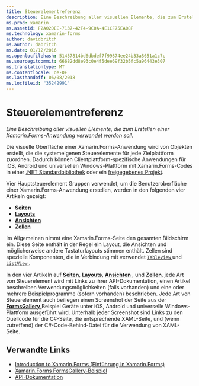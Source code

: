 ```yaml
---
title: Steuerelementreferenz
description: Eine Beschreibung aller visuellen Elemente, die zum Erstellen einer Xamarin.Forms-Anwendung verwendet werden soll. Dieser Artikel führt die Gruppen, die die Benutzeroberfläche einer Anwendung Xamarin.Forms bilden.
ms.prod: xamarin
ms.assetid: F2A02DEE-7137-42F4-9C0A-4E1CF75EA08F
ms.technology: xamarin-forms
author: davidbritch
ms.author: dabritch
ms.date: 01/12/2016
ms.openlocfilehash: 51457814bd6dbdef7f99874ee24b33a8651a1c7c
ms.sourcegitcommit: 66682dd8e93c0e4f5dee69f32b5fc5a96443e307
ms.translationtype: MT
ms.contentlocale: de-DE
ms.lasthandoff: 06/08/2018
ms.locfileid: "35242991"
---
```

# <a name="controls-reference"></a>Steuerelementreferenz

_Eine Beschreibung aller visuellen Elemente, die zum Erstellen einer Xamarin.Forms-Anwendung verwendet werden soll._

Die visuelle Oberfläche einer Xamarin.Forms-Anwendung wird von Objekten erstellt, die die systemeigenen Steuerelemente für jede Zielplattform zuordnen. Dadurch können Clientplattform-spezifische Anwendungen für iOS, Android und universellen Windows-Plattform mit Xamarin.Forms-Codes in einer [.NET Standardbibliothek](~/cross-platform/app-fundamentals/net-standard.md) oder ein [freigegebenes Projekt](~/cross-platform/app-fundamentals/shared-projects.md).

Vier Hauptsteuerelement Gruppen verwendet, um die Benutzeroberfläche einer Xamarin.Forms-Anwendung erstellen, werden in den folgenden vier Artikeln gezeigt:

- [**Seiten**](pages.md)
- [**Layouts**](layouts.md)
- [**Ansichten**](views.md)
- [**Zellen**](cells.md)

Im Allgemeinen nimmt eine Xamarin.Forms-Seite den gesamten Bildschirm ein. Diese Seite enthält in der Regel ein Layout, die Ansichten und möglicherweise andere Tastaturlayouts stimmen enthält. Zellen sind spezielle Komponenten, die in Verbindung mit verwendet [ `TableView` ](views.md#tableView) und [ `ListView` ](views.md#listView).

In den vier Artikeln auf [ **Seiten**](pages.md), [ **Layouts**](layouts.md), [ **Ansichten** ](views.md), und [ **Zellen**](cells.md), jede Art von Steuerelement wird mit Links zu ihrer API-Dokumentation, einen Artikel beschreiben Verwendungsmöglichkeiten (falls vorhanden) und eine oder mehrere Beispielprogramme (sofern vorhanden) beschrieben. Jede Art von Steuerelement auch beiliegen einen Screenshot der Seite aus der [ **FormsGallery** ](https://developer.xamarin.com/samples/FormsGallery/) Beispiel Geräte unter iOS, Android und universelle Windows-Plattform ausgeführt wird. Unterhalb jeder Screenshot sind Links zu den Quellcode für die C#-Seite, die entsprechende XAML-Seite, und (wenn zutreffend) der C#-Code-Behind-Datei für die Verwendung von XAML-Seite.

## <a name="related-links"></a>Verwandte Links

- [Introduction to Xamarin.Forms (Einführung in Xamarin.Forms)](~/xamarin-forms/get-started/introduction-to-xamarin-forms.md)
- [Xamarin.Forms FormsGallery-Beispiel](https://developer.xamarin.com/samples/FormsGallery/)
- [API-Dokumentation](https://developer.xamarin.com/api/root/Xamarin.Forms/)
